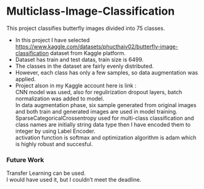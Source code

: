 # Multiclass-Image-Classification
This project classifies butterfly images divided into 75 classes. <br>
- In this project I have selected https://www.kaggle.com/datasets/phucthaiv02/butterfly-image-classification dataset from Kaggle platform.<br>
- Dataset has train and test datas, train size is 6499.<br>
- The classes in the dataset are fairly evenly distributed.<br>
- However, each class has only a few samples, so data augmentation was applied.<br>
- Project alson in my Kaggle account here is link : <br>
CNN model was used, also for regulirization dropout layers, batch normalization was added to model.<br>
In data augmentation phase, six sample generated from original images and both train and generated images are used in model training.<br>
SparseCategoricalCrossentropy used for multi-class classification and class names are initially string data type then I have encoded them to integer by using Label Encoder. <br>
activation function is softmax and optimization algorithm is adam which is highly robust and succesful.<br>
### Future Work
Transfer Learning can be used. <br>
I would have used it, but I couldn’t meet the deadline.
